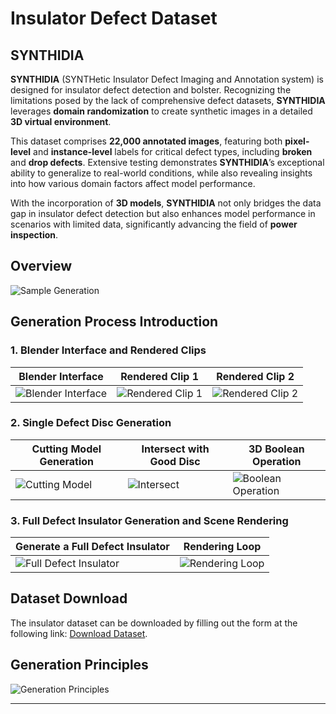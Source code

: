 # Insulator Defect Dataset

## SYNTHIDIA

**SYNTHIDIA** (SYNTHetic Insulator Defect Imaging and Annotation system) is designed for insulator defect detection and bolster. Recognizing the limitations posed by the lack of comprehensive defect datasets, **SYNTHIDIA** leverages **domain randomization** to create synthetic images in a detailed **3D virtual environment**.

This dataset comprises **22,000 annotated images**, featuring both **pixel-level** and **instance-level** labels for critical defect types, including **broken** and **drop defects**. Extensive testing demonstrates **SYNTHIDIA**’s exceptional ability to generalize to real-world conditions, while also revealing insights into how various domain factors affect model performance.

With the incorporation of **3D models**, **SYNTHIDIA** not only bridges the data gap in insulator defect detection but also enhances model performance in scenarios with limited data, significantly advancing the field of **power inspection**.


## Overview

![Sample Generation](https://github.com/user-attachments/assets/63737fee-ac6b-4fdf-874d-fbf29b46c698)

## Generation Process Introduction

### 1. Blender Interface and Rendered Clips
| Blender Interface | Rendered Clip 1 | Rendered Clip 2 |
|---|---|---|
| ![Blender Interface](https://github.com/user-attachments/assets/187053b4-4981-45eb-bd3d-827342c1e897) | ![Rendered Clip 1](https://github.com/user-attachments/assets/f08ecaf7-5bcb-42bb-802a-8d58420b157e) | ![Rendered Clip 2](https://github.com/user-attachments/assets/a67b6383-47e1-4848-8e94-750237d86282) |

### 2. Single Defect Disc Generation
| Cutting Model Generation | Intersect with Good Disc | 3D Boolean Operation |
|---|---|---|
| ![Cutting Model](https://github.com/user-attachments/assets/039cce61-34e1-4dc1-a369-b6fd42e0f137) | ![Intersect](https://github.com/user-attachments/assets/3b18cff2-3a7e-4b34-a195-bd47bd789d50) | ![Boolean Operation](https://github.com/user-attachments/assets/b92cce3d-c622-48c4-87d0-c26cc13036c6) |

### 3. Full Defect Insulator Generation and Scene Rendering
| Generate a Full Defect Insulator | Rendering Loop |
|---|---|
| ![Full Defect Insulator](https://github.com/user-attachments/assets/31ee7fd0-3697-4822-b15e-93c385fb9689) | ![Rendering Loop](https://github.com/user-attachments/assets/74912689-4ee6-4968-a714-3577b8f42172) |

## Dataset Download
The insulator dataset can be downloaded by filling out the form at the following link: [Download Dataset](https://www.wjx.cn/vm/Qw7eG2x.aspx).

## Generation Principles
![Generation Principles](https://github.com/user-attachments/assets/be7e62db-fda6-4b4d-af4e-aac176502873)

---

